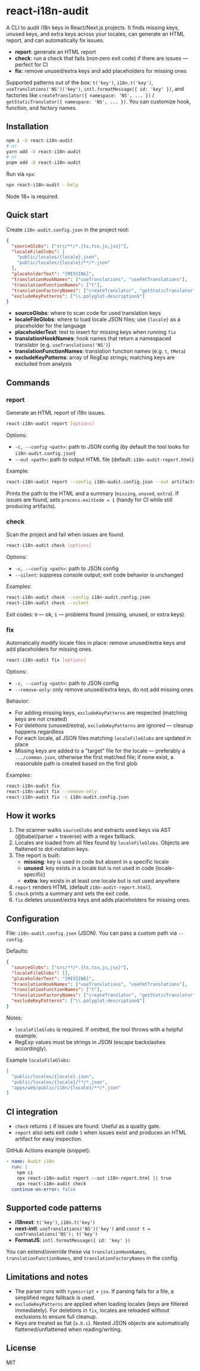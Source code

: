 # react-i18n-audit

A CLI to audit i18n keys in React/Next.js projects. It finds missing keys, unused keys, and extra keys across your locales, can generate an HTML report, and can automatically fix issues.

- **report**: generate an HTML report
- **check**: run a check that fails (non‑zero exit code) if there are issues — perfect for CI
- **fix**: remove unused/extra keys and add placeholders for missing ones

Supported patterns out of the box: `t('key')`, `i18n.t('key')`, `useTranslations('NS')('key')`, `intl.formatMessage({ id: 'key' })`, and factories like `createTranslator({ namespace: 'NS', ... })` / `getStaticTranslator({ namespace: 'NS', ... })`. You can customize hook, function, and factory names.

## Installation

```bash
npm i -D react-i18n-audit
# or
yarn add -D react-i18n-audit
# or
pnpm add -D react-i18n-audit
```

Run via `npx`:
```bash
npx react-i18n-audit --help
```

Node 18+ is required.

## Quick start

Create `i18n-audit.config.json` in the project root:

```json
{
  "sourceGlobs": ["src/**/*.{ts,tsx,js,jsx}"],
  "localeFileGlobs": [
    "public/locales/{locale}.json",
    "public/locales/{locale}/**/*.json"
  ],
  "placeholderText": "[MISSING]",
  "translationHookNames": ["useTranslations", "useFmtTranslations"],
  "translationFunctionNames": ["t"],
  "translationFactoryNames": ["createTranslator", "getStaticTranslator"],
  "excludeKeyPatterns": ["\\.polyglot-description$"]
}
```

- **sourceGlobs**: where to scan code for used translation keys
- **localeFileGlobs**: where to load locale JSON files; use `{locale}` as a placeholder for the language
- **placeholderText**: text to insert for missing keys when running `fix`
- **translationHookNames**: hook names that return a namespaced translator (e.g. `useTranslations('NS')`)
- **translationFunctionNames**: translation function names (e.g. `t`, `tMeta`)
- **excludeKeyPatterns**: array of RegExp strings; matching keys are excluded from analysis

## Commands

### report
Generate an HTML report of i18n issues.

```bash
react-i18n-audit report [options]
```

Options:
- `-c, --config <path>`: path to JSON config (by default the tool looks for `i18n-audit.config.json`)
- `--out <path>`: path to output HTML file (default: `i18n-audit-report.html`)

Example:
```bash
react-i18n-audit report --config i18n-audit.config.json --out artifacts/i18n-report.html
```
Prints the path to the HTML and a summary (`missing`, `unused`, `extra`). If issues are found, sets `process.exitCode = 1` (handy for CI while still producing artifacts).

### check
Scan the project and fail when issues are found.

```bash
react-i18n-audit check [options]
```

Options:
- `-c, --config <path>`: path to JSON config
- `--silent`: suppress console output; exit code behavior is unchanged

Examples:
```bash
react-i18n-audit check --config i18n-audit.config.json
react-i18n-audit check --silent
```
Exit codes: `0` — ok, `1` — problems found (missing, unused, or extra keys).

### fix
Automatically modify locale files in place: remove unused/extra keys and add placeholders for missing ones.

```bash
react-i18n-audit fix [options]
```

Options:
- `-c, --config <path>`: path to JSON config
- `--remove-only`: only remove unused/extra keys, do not add missing ones

Behavior:
- For adding missing keys, `excludeKeyPatterns` are respected (matching keys are not created)
- For deletions (unused/extra), `excludeKeyPatterns` are ignored — cleanup happens regardless
- For each locale, all JSON files matching `localeFileGlobs` are updated in place
- Missing keys are added to a "target" file for the locale — preferably a `.../common.json`, otherwise the first matched file; if none exist, a reasonable path is created based on the first glob

Examples:
```bash
react-i18n-audit fix
react-i18n-audit fix --remove-only
react-i18n-audit fix -c i18n-audit.config.json
```

## How it works

1. The scanner walks `sourceGlobs` and extracts used keys via AST (@babel/parser + traverse) with a regex fallback.
2. Locales are loaded from all files found by `localeFileGlobs`. Objects are flattened to dot-notation keys.
3. The report is built:
   - **missing**: key is used in code but absent in a specific locale
   - **unused**: key exists in a locale but is not used in code (locale-specific)
   - **extra**: key exists in at least one locale but is not used anywhere
4. `report` renders HTML (default `i18n-audit-report.html`).
5. `check` prints a summary and sets the exit code.
6. `fix` deletes unused/extra keys and adds placeholders for missing ones.

## Configuration

File: `i18n-audit.config.json` (JSON). You can pass a custom path via `--config`.

Defaults:

```json
{
  "sourceGlobs": ["src/**/*.{ts,tsx,js,jsx}"],
  "localeFileGlobs": [],
  "placeholderText": "[MISSING]",
  "translationHookNames": ["useTranslations", "useFmtTranslations"],
  "translationFunctionNames": ["t"],
  "translationFactoryNames": ["createTranslator", "getStaticTranslator"],
  "excludeKeyPatterns": ["\\.polyglot-description$"]
}
```

Notes:
- `localeFileGlobs` is required. If omitted, the tool throws with a helpful example.
- RegExp values must be strings in JSON (escape backslashes accordingly).

Example `localeFileGlobs`:
```json
[
  "public/locales/{locale}.json",
  "public/locales/{locale}/**/*.json",
  "apps/web/public/i18n/{locale}/**/*.json"
]
```

## CI integration

- `check` returns `1` if issues are found. Useful as a quality gate.
- `report` also sets exit code `1` when issues exist and produces an HTML artifact for easy inspection.

GitHub Actions example (snippet):
```yaml
- name: Audit i18n
  run: |
    npm ci
    npx react-i18n-audit report --out i18n-report.html || true
    npx react-i18n-audit check
  continue-on-error: false
```

## Supported code patterns

- **i18next**: `t('key')`, `i18n.t('key')`
- **next-intl**: `useTranslations('NS')('key')` and `const t = useTranslations('NS'); t('key')`
- **FormatJS**: `intl.formatMessage({ id: 'key' })`

You can extend/override these via `translationHookNames`, `translationFunctionNames`, and `translationFactoryNames` in the config.

## Limitations and notes

- The parser runs with `typescript` + `jsx`. If parsing fails for a file, a simplified regex fallback is used.
- `excludeKeyPatterns` are applied when loading locales (keys are filtered immediately). For deletions in `fix`, locales are reloaded without exclusions to ensure full cleanup.
- Keys are treated as flat (`a.b.c`). Nested JSON objects are automatically flattened/unflattened when reading/writing.

## License

MIT
